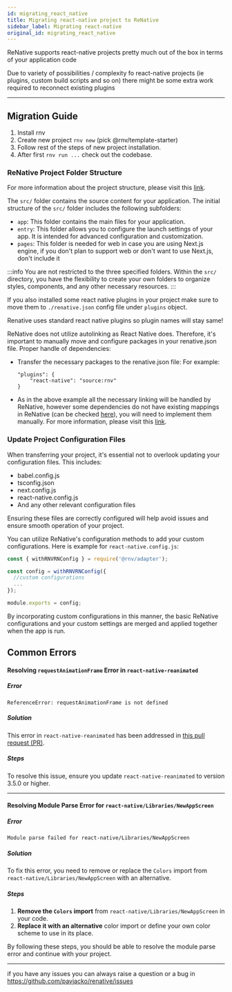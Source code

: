 ```yaml
---
id: migrating_react_native
title: Migrating react-native project to ReNative
sidebar_label: Migrating react-native
original_id: migrating_react_native
---
```


ReNative supports react-native projects pretty much out of the box in terms of your application code

Due to variety of possibilities / complexity fo react-native projects (ie plugins, custom build scripts and so on) there might be some extra work required to reconnect existing plugins

---

## Migration Guide

1. Install rnv
2. Create new project `rnv new` (pick @rnv/template-starter)
3. Follow rest of the steps of new project installation.
4. After first `rnv run ...` check out the codebase.

### ReNative Project Folder Structure
For more information about the project structure, please visit this <a href="/docs/overview/architecture#build-process">link</a>.

The `src/` folder contains the source content for your application. The initial structure of the `src/` folder includes the following subfolders:

-   `app`: This folder contains the main files for your application.
-   `entry`: This folder allows you to configure the launch settings of your app. It is intended for advanced configuration and customization.
-   `pages`: This folder is needed for web in case you are using Next.js engine, if you don't plan to support web or don't want to use Next.js, don't include it

:::info
You are not restricted to the three specified folders. Within the `src/` directory, you have the flexibility to create your own folders to organize styles, components, and any other necessary resources.
:::

If you also installed some react native plugins in your project make sure to move them to `./renative.json` config file under `plugins` object. 

Renative uses standard react native plugins so plugin names will stay same!

ReNative does not utilize autolinking as React Native does. 
Therefore, it's important to manually move and configure packages in your renative.json file. 
Proper handle of dependencies:

- Transfer the necessary packages to the renative.json file:
    For example:
    ```
    "plugins": {
        "react-native": "source:rnv"
    }
    ```
- As in the above example all the necessary linking will be handled by ReNative, however some dependencies do not have existing mappings in ReNative (can be checked [here](https://github.com/flexn-io/commonwealth/blob/main/packages/plugins/pluginTemplates/renative.plugins.json)), you will need to implement them manually. For more information, please visit this  <a href="/docs/concepts/plugins#custom-plugin-support">link</a>.

### Update Project Configuration Files
When transferring your project, it's essential not to overlook updating your configuration files. This includes:
- babel.config.js
- tsconfig.json
- next.config.js
- react-native.config.js
- And any other relevant configuration files

Ensuring these files are correctly configured will help avoid issues and ensure smooth operation of your project.

You can utilize ReNative's configuration methods to add your custom configurations. Here is example for `react-native.config.js`:
```js title="react-native.config.js"
const { withRNVRNConfig } = require('@rnv/adapter');

const config = withRNVRNConfig({
  //custom configurations
  ...
});

module.exports = config;
```

By incorporating custom configurations in this manner, the basic ReNative configurations and your custom settings are merged and applied together when the app is run.

## Common Errors

#### Resolving `requestAnimationFrame` Error in `react-native-reanimated`
##### Error
```
ReferenceError: requestAnimationFrame is not defined
```
##### Solution
This error in `react-native-reanimated` has been addressed in [this pull request (PR)](https://github.com/software-mansion/react-native-reanimated/pull/4665).
##### Steps
To resolve this issue, ensure you update `react-native-reanimated` to version 3.5.0 or higher.

---
#### Resolving Module Parse Error for `react-native/Libraries/NewAppScreen`

##### Error
```
Module parse failed for react-native/Libraries/NewAppScreen
```

##### Solution
To fix this error, you need to remove or replace the `Colors` import from `react-native/Libraries/NewAppScreen` with an alternative.

##### Steps
1. **Remove the `Colors` import** from `react-native/Libraries/NewAppScreen` in your code.
2. **Replace it with an alternative** color import or define your own color scheme to use in its place.

By following these steps, you should be able to resolve the module parse error and continue with your project.

---




if you have any issues you can always raise a question or a bug in https://github.com/pavjacko/renative/issues
